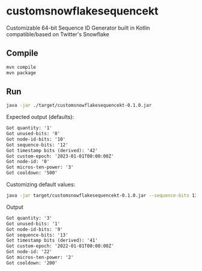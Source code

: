 # customsnowflakesequencekt
Customizable 64-bit Sequence ID Generator built in Kotlin compatible/based on Twitter's Snowflake

## Compile

```sh
mvn compile
mvn package
```

## Run

```sh
java -jar ./target/customsnowflakesequencekt-0.1.0.jar
```

Expected output (defaults):

```txt
Got quantity: '1'
Got unused-bits: '0'
Got node-id-bits: '10'
Got sequence-bits: '12'
Got timestamp bits (derived): '42'
Got custom-epoch: '2023-01-01T00:00:00Z'
Got node-id: '0'
Got micros-ten-power: '3'
Got cooldown: '500'
```

Customizing default values:

```sh
java -jar target/customsnowflakesequencekt-0.1.0.jar --sequence-bits 13 --quantity 3 --node-id-bits 9 --unused-bits 1 --custom-epoch '2022-01-01T00:00:00Z' --node-id 22 --micros-ten-power 2 --cooldown 200
```

Output

```txt
Got quantity: '3'
Got unused-bits: '1'
Got node-id-bits: '9'
Got sequence-bits: '13'
Got timestamp bits (derived): '41'
Got custom-epoch: '2022-01-01T00:00:00Z'
Got node-id: '22'
Got micros-ten-power: '2'
Got cooldown: '200'
```
